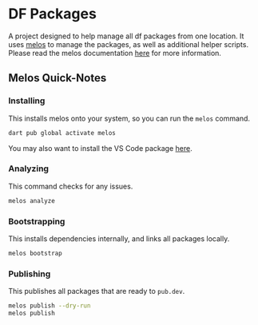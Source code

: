 # DF Packages

A project designed to help manage all df packages from one location. It uses [melos](https://pub.dev/packages/melos) to manage the packages, as well as additional helper scripts. Please read the melos documentation [here](https://melos.invertase.dev/~melos-latest/) for more information.

## Melos Quick-Notes

### Installing

This installs melos onto your system, so you can run the `melos` command.

```zsh
dart pub global activate melos
```

You may also want to install the VS Code package [here](https://marketplace.visualstudio.com/items?itemName=blaugold.melos-code).

### Analyzing

This command checks for any issues.

```zsh
melos analyze
```

### Bootstrapping

This installs dependencies internally, and links all packages locally.

```zsh
melos bootstrap
```

### Publishing

This publishes all packages that are ready to `pub.dev`.

```zsh
melos publish --dry-run
melos publish
```
